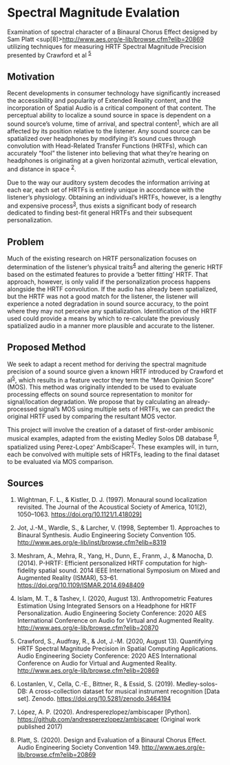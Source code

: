 # Spectral Magnitude Evalation

Examination of spectral character of a Binaural Chorus Effect designed by Sam Platt <sup[8]>http://www.aes.org/e-lib/browse.cfm?elib=20869</sup> utilizing techniques for measuring HRTF Spectral Magnitude Precision presented by Crawford et al <sup>[5](http://www.aes.org/e-lib/browse.cfm?elib=20869)</sup>

## Motivation
Recent developments in consumer technology have significantly increased the accessibility and popularity of Extended Reality content, and the incorporation of Spatial Audio is a critical component of that content. The perceptual ability to localize a sound source in space is dependent on a sound source’s volume, time of arrival, and spectral content<sup>[1](https://doi.org/10.1121/1.418029)</sup>, which are all affected by its position relative to the listener. Any sound source can be spatialized over headphones by modifying it’s sound cues through convolution with Head-Related Transfer Functions (HRTFs), which can accurately “fool” the listener into believing that what they’re hearing on headphones is originating at a given horizontal azimuth, vertical elevation, and distance in space <sup>[2](http://www.aes.org/e-lib/inst/browse.cfm?elib=8319)</sup>. 

Due to the way our auditory system decodes the information arriving at each ear, each set of HRTFs is entirely unique in accordance with the listener’s physiology. Obtaining an individual’s HRTFs, however, is a lengthy and expensive process<sup>[3](https://doi.org/10.1109/ISMAR.2014.6948409)</sup>, thus exists a significant body of research dedicated to finding best-fit general HRTFs and their subsequent personalization.

## Problem
Much of the existing research on HRTF personalization focuses on determination of the listener’s physical traits<sup>[4](http://www.aes.org/e-lib/browse.cfm?elib=20870)</sup> and altering the generic HRTF based on the estimated features to provide a ‘better fitting’ HRTF. That approach, however, is only valid if the personalization process happens alongside the HRTF convolution. If the audio has already been spatialized, but the HRTF was not a good match for the listener, the listener will experience a noted degradation in sound source accuracy, to the point where they may not perceive any spatialization. Identification of the HRTF used could provide a means by which to re-calculate the previously spatialized audio in a manner more plausible and accurate to the listener. 

## Proposed Method
We seek to adapt a recent method for deriving the spectral magnitude precision of a sound source given a known HRTF introduced by Crawford et al<sup>[5](http://www.aes.org/e-lib/browse.cfm?elib=20869)</sup>, which results in a feature vector they term the “Mean Opinion Score” (MOS). This method was originally intended to be used to evaluate processing effects on sound source representation to monitor for signal/location degradation. We propose that by calculating an already-processed signal’s MOS using multiple sets of HRTFs, we can predict the original HRTF used by comparing the resultant MOS vector.

This project will involve the creation of a dataset of first-order ambisonic musical examples, adapted from the existing Medley Solos DB database <sup>[6](https://doi.org/10.5281/zenodo.3464194)</sup>, spatialized using Perez-Lopez' AmbiScaper<sup>[7](https://github.com/andresperezlopez/ambiscaper)</sup>. These examples will, in turn, each be convolved with multiple sets of HRTFs, leading to the final dataset to be evaluated via MOS comparison. 

## Sources
1. Wightman, F. L., & Kistler, D. J. (1997). Monaural sound localization revisited. The Journal of the Acoustical Society of America, 101(2), 1050–1063. https://doi.org/10.1121/1.418029]

2. Jot, J.-M., Wardle, S., & Larcher, V. (1998, September 1). Approaches to Binaural Synthesis. Audio Engineering Society Convention 105. http://www.aes.org/e-lib/inst/browse.cfm?elib=8319
3. Meshram, A., Mehra, R., Yang, H., Dunn, E., Franm, J., & Manocha, D. (2014). P-HRTF: Efficient personalized HRTF computation for high-fidelity spatial sound. 2014 IEEE International Symposium on Mixed and Augmented Reality (ISMAR), 53–61. https://doi.org/10.1109/ISMAR.2014.6948409 
4. Islam, M. T., & Tashev, I. (2020, August 13). Anthropometric Features Estimation Using Integrated Sensors on a Headphone for HRTF Personalization. Audio Engineering Society Conference: 2020 AES International Conference on Audio for Virtual and Augmented Reality. http://www.aes.org/e-lib/browse.cfm?elib=20870
5. Crawford, S., Audfray, R., & Jot, J.-M. (2020, August 13). Quantifying HRTF Spectral Magnitude Precision in Spatial Computing Applications. Audio Engineering Society Conference: 2020 AES International Conference on Audio for Virtual and Augmented Reality. http://www.aes.org/e-lib/browse.cfm?elib=20869 
6. Lostanlen, V., Cella, C.-E., Bittner, R., & Essid, S. (2019). Medley-solos-DB: A cross-collection dataset for musical instrument recognition [Data set]. Zenodo. https://doi.org/10.5281/zenodo.3464194
7. López, A. P. (2020). Andresperezlopez/ambiscaper [Python]. https://github.com/andresperezlopez/ambiscaper (Original work published 2017)
8. Platt, S. (2020). Design and Evaluation of a Binaural Chorus Effect. Audio Engineering Society Convention 149. http://www.aes.org/e-lib/browse.cfm?elib=20869
